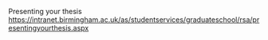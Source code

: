 

Presenting your thesis
https://intranet.birmingham.ac.uk/as/studentservices/graduateschool/rsa/presentingyourthesis.aspx
